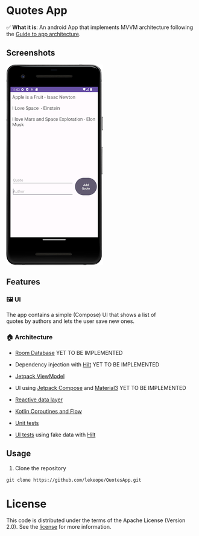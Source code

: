 # Quotes App
✅ **What it is**: 
An android App that implements MVVM architecture following the [Guide to app architecture](https://developer.android.com/topic/architecture).

## Screenshots

<img src="graphics/img.png" alt="Screenshot">

## Features

### 🖼️ UI
      
The app contains a simple (Compose) UI that shows a list of <br>
quotes by authors and lets the user save new ones.<br>

### 🏠 Architecture

* [Room Database](https://developer.android.com/training/data-storage/room) YET TO BE IMPLEMENTED
* Dependency injection with [Hilt](https://developer.android.com/training/dependency-injection/hilt-android) YET TO BE IMPLEMENTED
* [Jetpack ViewModel](https://developer.android.com/topic/libraries/architecture/viewmodel)
* UI using [Jetpack Compose](https://developer.android.com/jetpack/compose) and
[Material3](https://developer.android.com/jetpack/androidx/releases/compose-material3) YET TO BE IMPLEMENTED
 
* [Reactive data layer](https://developer.android.com/topic/architecture/data-layer)
* [Kotlin Coroutines and Flow](https://developer.android.com/kotlin/coroutines)
* [Unit tests](https://developer.android.com/training/testing/local-tests)
* [UI tests](https://developer.android.com/jetpack/compose/testing) using fake data with
[Hilt](https://developer.android.com/training/dependency-injection/hilt-testing)

## Usage

1. Clone the repository

```
git clone https://github.com/lekeope/QuotesApp.git  
```


# License

This code is distributed under the terms of the Apache License (Version 2.0). See the
[license](LICENSE) for more information.
